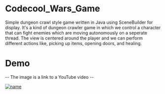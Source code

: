 # Codecool_Wars_Game
Simple dungeon crawl style game written in Java using SceneBuilder for display. 
It's a kind of dungeon crawler game in which we control a character that can fight enemies which are moving autonomously on a seperate thread. 
The view is centered around the player and we can perform different actions like, picking up items, opening doors, and healing.

# Demo

-- The image is a link to a YouTube video --

[![name](https://i9.ytimg.com/vi_webp/CkjpnjR2mV0/mq2.webp?sqp=CNiSj58G-oaymwEmCMACELQB8quKqQMa8AEB-AH-CYAC0AWKAgwIABABGGUgZShlMA8=&rs=AOn4CLCqqcbDjBWca96CPzCgk7IeiLqj5A)](https://youtu.be/CkjpnjR2mV0)
